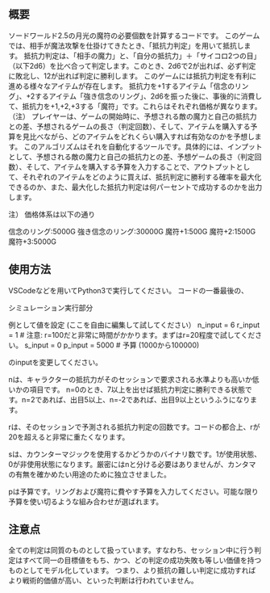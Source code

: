 ## 概要

ソードワールド2.5の月光の魔符の必要個数を計算するコードです。 
このゲームでは、相手が魔法攻撃を仕掛けてきたとき、「抵抗力判定」を用いて抵抗します。
抵抗力判定は、「相手の魔力」と、「自分の抵抗力」＋「サイコロ2つの目」（以下2d6）を比べ合って判定します。このとき、2d6で2が出れば、必ず判定に敗北し、12が出れば判定に勝利します。
このゲームには抵抗力判定を有利に進める様々なアイテムが存在します。
抵抗力を+1するアイテム「信念のリング」、+2するアイテム「強き信念のリング」、2d6を振った後に、事後的に消費して、抵抗力を+1,+2,+3する「魔符」です。これらはそれぞれ価格が異なります。（注）
プレイヤーは、ゲームの開始時に、予想される敵の魔力と自己の抵抗力との差、予想されるゲームの長さ（判定回数）、そして、アイテムを購入する予算を見比べながら、どのアイテムをどれくらい購入すれば有効なのかを予想します。
このアルゴリズムはそれを自動化するツールです。具体的には、インプットとして、予想される敵の魔力と自己の抵抗力との差、予想ゲームの長さ（判定回数）、そして、アイテムを購入する予算を入力することで、アウトプットとして、それぞれのアイテムをどのように買えば、抵抗判定に勝利する確率を最大化できるのか、また、最大化した抵抗力判定は何パーセントで成功するのかを出力します。

注）
価格体系は以下の通り

信念のリング:5000G
強き信念のリング:30000G
魔符+1:500G
魔符+2:1500G
魔符+3:5000G 

## 使用方法

VSCodeなどを用いてPython3で実行してください。
コードの一番最後の、

シミュレーション実行部分 

例として値を設定 (ここを自由に編集して試してください）
n_input = 6
r_input = 1  # 注意: r=100だと非常に時間がかかります。まずはr=20程度で試してください。
s_input = 0
p_input = 5000 # 予算 (1000から100000)

のinputを変更してください。

nは、キャラクターの抵抗力がそのセッションで要求される水準よりも高いか低いかの項目です。
n=0のとき、7以上を出せば抵抗力判定に勝利できる状態です。n=2であれば、出目5以上、n=-2であれば、出目9以上というふうになります。

rは、そのセッションで予測される抵抗力判定の回数です。コードの都合上、rが20を超えると非常に重たくなります。

sは、カウンターマジックを使用するかどうかのバイナリ数です。1が使用状態、0が非使用状態になります。厳密にはnと分ける必要はありませんが、カンタマの有無を確かめたい用途のために独立させました。

pは予算です。リングおよび魔符に費やす予算を入力してください。可能な限り予算を使い切るような組み合わせが選ばれます。

## 注意点

全ての判定は同質のものとして扱っています。すなわち、セッション中に行う判定はすべて同一の目標値をもち、かつ、どの判定の成功失敗も等しい価値を持つものとしてモデル化しています。
つまり、より抵抗の難しい判定に成功すればより戦術的価値が高い、といった判断は行われていません。



